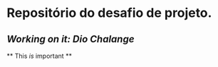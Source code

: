 # **Repositório do desafio de projeto.**
## _Working on it: Dio Chalange_
** This _is_ important **
